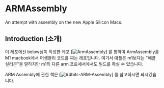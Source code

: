 # ARMAssembly
An attempt with assembly on the new Apple Silicon Macs.

## Introduction (소개)
  이 레포에선 below님이 작성한 레포 [![ArmAssembly](https://github.com/below/HelloSilicon)] 를 통하여 ArmAssembly를 M1 macbook에서 어셈블리 코드를 짜는 레포입니다. 여기서 애플은 m1보다는 "애플 실리콘"을 말하지만 m1외 다른 arm 프로세서에서도 빌드를 하실 수 있습니다. 
  
  ARM Assembly에 관한 책은 [![64bits-ARM-Assembly](https://github.com/Apress/programming-with-64-bit-ARM-assembly-language)] 를 참고하시면 되시겠습니다. 
